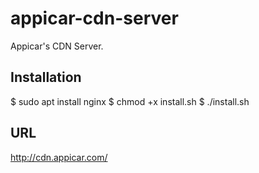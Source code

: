 # appicar-cdn-server

Appicar's CDN Server.

## Installation

$ sudo apt install nginx
$ chmod +x install.sh
$ ./install.sh

## URL

http://cdn.appicar.com/